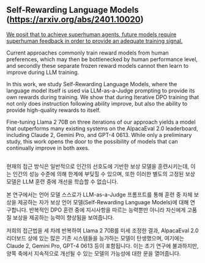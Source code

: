 ## Self-Rewarding Language Models (https://arxiv.org/abs/2401.10020)

[We posit that to achieve superhuman agents, future models require superhuman feedback in order to provide an adequate training signal.](https://arxiv.org/abs/2401.10020) 

Current approaches commonly train reward models from human preferences, which may then be bottlenecked by human performance level, and secondly these separate frozen reward models cannot then learn to improve during LLM training. 

In this work, we study Self-Rewarding Language Models, where the language model itself is used via LLM-as-a-Judge prompting to provide its own rewards during training. We show that during Iterative DPO training that not only does instruction following ability improve, but also the ability to provide high-quality rewards to itself. 

Fine-tuning Llama 2 70B on three iterations of our approach yields a model that outperforms many existing systems on the AlpacaEval 2.0 leaderboard, including Claude 2, Gemini Pro, and GPT-4 0613. While only a preliminary study, this work opens the door to the possibility of models that can continually improve in both axes.
##
현재의 접근 방식은 일반적으로 인간의 선호도에 기반한 보상 모델을 훈련시키는데, 이는 인간의 성능 수준에 의해 한계에 부딪힐 수 있으며, 또한 이러한 별도의 고정된 보상 모델은 LLM 훈련 중에 개선을 학습할 수 없습니다. 

본 연구에서는 언어 모델 스스로가 LLM-as-a-Judge 프롬프트를 통해 훈련 중 자체 보상을 제공하는 자가 보상 언어 모델(Self-Rewarding Language Models)에 대해 연구합니다. 
반복적인 DPO 훈련 중에 지시사항을 따르는 능력뿐만 아니라 자신에게 고품질 보상을 제공하는 능력이 향상됨을 보여줍니다. 

저희의 접근법을 세 차례 반복하여 Llama 2 70B를 미세 조정한 결과, AlpacaEval 2.0 리더보드 상에 있는 많은 기존 시스템들을 능가하는 모델이 탄생했으며, 여기에는 Claude 2, Gemini Pro, GPT-4 0613 등이 포함됩니다. 
이는 초기 연구에 불과하지만, 양쪽 축에서 지속적으로 개선될 수 있는 모델의 가능성에 대한 문을 열어줍니다.

##

